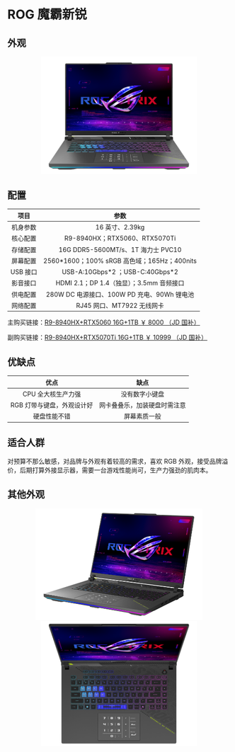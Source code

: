 # ROG 魔霸新锐

## 外观

<div style="margin: 0 auto; text-align: center; width: 70%"><img src="./assets/moba 1.png" /></div>

## 配置

|   项目   |                     参数                     |
| :------: | :------------------------------------------: |
| 机身参数 |               16 英寸、2.39kg                |
| 核心配置 |        R9-8940HX；RTX5060、RTX5070Ti         |
| 存储配置 |      16G DDR5-5600MT/s、1T 海力士 PVC10      |
| 屏幕配置 | 2560\*1600；100% sRGB 高色域；165Hz；400nits |
| USB 接口 |      USB-A:10Gbps\*2 ；USB-C:40Gbps\*2       |
| 影音接口 |   HDMI 2.1；DP 1.4（独显）；3.5mm 音频接口   |
| 供电配置 | 280W DC 电源接口、100W PD 充电、90Wh 锂电池  |
| 网络配置 |          RJ45 网口、MT7922 无线网卡          |

主购买链接：[R9-8940HX+RTX5060 16G+1TB ￥ 8000 （JD 国补）](https://3.cn/-2i9Bayz)

副购买链接：[R9-8940HX+RTX5070Ti 16G+1TB ￥ 10999 （JD 国补）](https://3.cn/2i-9BigW)

## 优缺点[<Icon icon="clarity:info-line" />](/recommend/推荐#优缺点)

|            优点            |             缺点             |
| :------------------------: | :--------------------------: |
|     CPU 全大核生产力强     |        没有数字小键盘        |
| RGB 灯带与键盘，外观设计好 | 网卡叠叠乐，加装硬盘时需注意 |
|        硬盘性能不错        |         屏幕素质一般         |

## 适合人群

对预算不那么敏感，对品牌与外观有着较高的需求，喜欢 RGB 外观，接受品牌溢价，后期打算外接显示器，需要一台游戏性能尚可，生产力强劲的肌肉本。

## 其他外观

<div style="margin: 0 auto; text-align: center; width: 75%"><img src="./assets/moba 3.png" /></div>

<div style="margin: 0 auto; text-align: center; width: 70%"><img src="./assets/moba 2.png" /></div>

